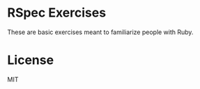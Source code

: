 # RSpec Exercises

These are basic exercises meant to familiarize people with Ruby.

# License

MIT

